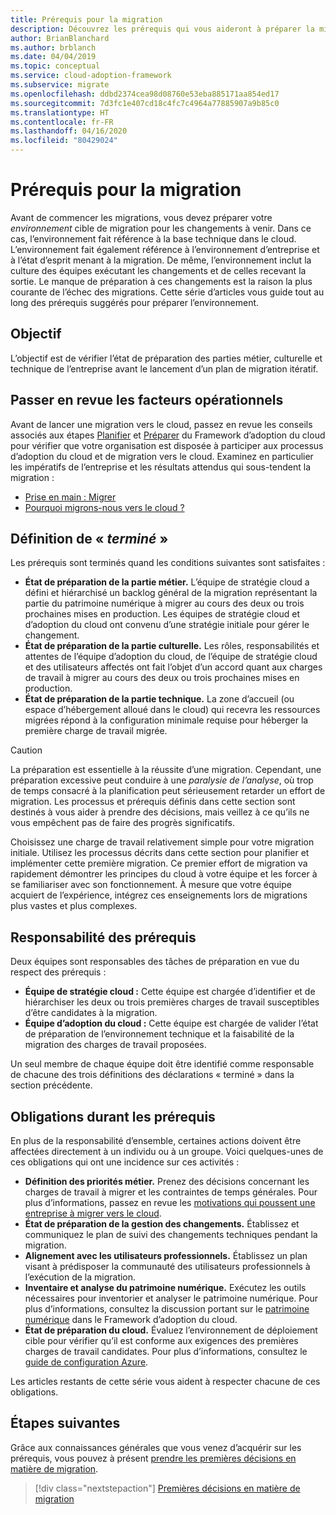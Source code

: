 ```yaml
---
title: Prérequis pour la migration
description: Découvrez les prérequis qui vous aideront à préparer la migration vers le cloud, et qui vous permettront d’éviter les échecs de migration les plus courants.
author: BrianBlanchard
ms.author: brblanch
ms.date: 04/04/2019
ms.topic: conceptual
ms.service: cloud-adoption-framework
ms.subservice: migrate
ms.openlocfilehash: ddbd2374cea98d08760e53eba885171aa854ed17
ms.sourcegitcommit: 7d3fc1e407cd18c4fc7c4964a77885907a9b85c0
ms.translationtype: HT
ms.contentlocale: fr-FR
ms.lasthandoff: 04/16/2020
ms.locfileid: "80429024"
---
```

# <a name="prerequisites-for-migration"></a>Prérequis pour la migration

Avant de commencer les migrations, vous devez préparer votre _environnement_ cible de migration pour les changements à venir. Dans ce cas, l’environnement fait référence à la base technique dans le cloud. L’environnement fait également référence à l’environnement d’entreprise et à l’état d’esprit menant à la migration. De même, l’environnement inclut la culture des équipes exécutant les changements et de celles recevant la sortie. Le manque de préparation à ces changements est la raison la plus courante de l’échec des migrations. Cette série d’articles vous guide tout au long des prérequis suggérés pour préparer l’environnement.

## <a name="objective"></a>Objectif

L’objectif est de vérifier l’état de préparation des parties métier, culturelle et technique de l’entreprise avant le lancement d’un plan de migration itératif.

## <a name="review-business-drivers"></a>Passer en revue les facteurs opérationnels

Avant de lancer une migration vers le cloud, passez en revue les conseils associés aux étapes [Planifier](../../../strategy/index.md) et [Préparer](../../../ready/index.md) du Framework d’adoption du cloud pour vérifier que votre organisation est disposée à participer aux processus d’adoption du cloud et de migration vers le cloud. Examinez en particulier les impératifs de l’entreprise et les résultats attendus qui sous-tendent la migration :

- [Prise en main : Migrer](../../../getting-started/migrate.md)
- [Pourquoi migrons-nous vers le cloud ?](../../../strategy/motivations.md)

## <a name="definition-of-done"></a>Définition de « *terminé* »

Les prérequis sont terminés quand les conditions suivantes sont satisfaites :

- **État de préparation de la partie métier.** L’équipe de stratégie cloud a défini et hiérarchisé un backlog général de la migration représentant la partie du patrimoine numérique à migrer au cours des deux ou trois prochaines mises en production. Les équipes de stratégie cloud et d’adoption du cloud ont convenu d’une stratégie initiale pour gérer le changement.
- **État de préparation de la partie culturelle.** Les rôles, responsabilités et attentes de l’équipe d’adoption du cloud, de l’équipe de stratégie cloud et des utilisateurs affectés ont fait l’objet d’un accord quant aux charges de travail à migrer au cours des deux ou trois prochaines mises en production.
- **État de préparation de la partie technique.** La zone d’accueil (ou espace d’hébergement alloué dans le cloud) qui recevra les ressources migrées répond à la configuration minimale requise pour héberger la première charge de travail migrée.

> [!CAUTION]
> La préparation est essentielle à la réussite d’une migration. Cependant, une préparation excessive peut conduire à une *paralysie de l’analyse*, où trop de temps consacré à la planification peut sérieusement retarder un effort de migration. Les processus et prérequis définis dans cette section sont destinés à vous aider à prendre des décisions, mais veillez à ce qu’ils ne vous empêchent pas de faire des progrès significatifs.
>
> Choisissez une charge de travail relativement simple pour votre migration initiale. Utilisez les processus décrits dans cette section pour planifier et implémenter cette première migration. Ce premier effort de migration va rapidement démontrer les principes du cloud à votre équipe et les forcer à se familiariser avec son fonctionnement. À mesure que votre équipe acquiert de l’expérience, intégrez ces enseignements lors de migrations plus vastes et plus complexes.

## <a name="accountability-during-prerequisites"></a>Responsabilité des prérequis

Deux équipes sont responsables des tâches de préparation en vue du respect des prérequis :

- **Équipe de stratégie cloud :** Cette équipe est chargée d’identifier et de hiérarchiser les deux ou trois premières charges de travail susceptibles d’être candidates à la migration.
- **Équipe d’adoption du cloud :** Cette équipe est chargée de valider l’état de préparation de l’environnement technique et la faisabilité de la migration des charges de travail proposées.

Un seul membre de chaque équipe doit être identifié comme responsable de chacune des trois définitions des déclarations « terminé » dans la section précédente.

## <a name="responsibilities-during-prerequisites"></a>Obligations durant les prérequis

En plus de la responsabilité d’ensemble, certaines actions doivent être affectées directement à un individu ou à un groupe. Voici quelques-unes de ces obligations qui ont une incidence sur ces activités :

- **Définition des priorités métier.** Prenez des décisions concernant les charges de travail à migrer et les contraintes de temps générales. Pour plus d’informations, passez en revue les [motivations qui poussent une entreprise à migrer vers le cloud](../../../strategy/motivations.md).
- **État de préparation de la gestion des changements.** Établissez et communiquez le plan de suivi des changements techniques pendant la migration.
- **Alignement avec les utilisateurs professionnels.** Établissez un plan visant à prédisposer la communauté des utilisateurs professionnels à l’exécution de la migration.
- **Inventaire et analyse du patrimoine numérique.** Exécutez les outils nécessaires pour inventorier et analyser le patrimoine numérique. Pour plus d’informations, consultez la discussion portant sur le [patrimoine numérique](../../../digital-estate/index.md) dans le Framework d’adoption du cloud.
- **État de préparation du cloud.** Évaluez l’environnement de déploiement cible pour vérifier qu’il est conforme aux exigences des premières charges de travail candidates. Pour plus d’informations, consultez le [guide de configuration Azure](../../../ready/azure-setup-guide/index.md).

Les articles restants de cette série vous aident à respecter chacune de ces obligations.

## <a name="next-steps"></a>Étapes suivantes

Grâce aux connaissances générales que vous venez d’acquérir sur les prérequis, vous pouvez à présent [prendre les premières décisions en matière de migration](./decisions.md).

> [!div class="nextstepaction"]
> [Premières décisions en matière de migration](./decisions.md)
